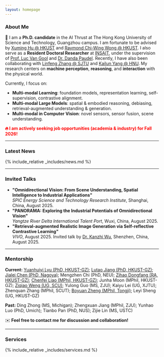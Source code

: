 ```yaml
---
layout: homepage
---
```


### About Me

👋 I am a **Ph.D. candidate** in the AI Thrust at The Hong Kong University of Science and Technology, Guangzhou campus. I am fortunate to be advised by [Xuming Hu @ HKUST](https://xuminghu.github.io/) and [Raymond Chi-Wing Wong @ HKUST](https://www.cse.ust.hk/~raywong/). I also serve as a **Resident Doctoral Researcher** at [INSAIT](https://insait.ai/), under the supervision of [Prof. Luc Van Gool](https://insait.ai/prof-luc-van-gool/) and [Dr. Danda Paudel](https://insait.ai/dr-danda-paudel/). Recently, I have also been collaborating with [Linfeng Zhang @ SJTU](http://www.zhanglinfeng.tech/) and [Kailun Yang @ HNU](https://www.yangkailun.com/). My research centers on **machine perception**, **reasoning**, and **interaction** with the physical world.

Currently, I focus on:
- **Multi-modal Learning**: foundation models, representation learning, self-supervision, contrastive alignment.
- **Multi-modal Large Models**: spatial & embodied reasoning, debiasing, retrieval-augmented understanding & generation.
- **Multi-modal in Computer Vision**: novel sensors, sensor fusion, scene understanding.

<span style="color:red; font-weight:bold">🔥 I am actively seeking job opportunities (academia & industry) for Fall 2026!</span>

---

### Latest News

{% include_relative _includes/news.md %}

---

### Invited Talks

- **"Omnidirectional Vision: From Scene Understanding, Spatial Intelligence to Industrial Applications"**  
  *SPIC Energy Science and Technology Research Institute*, Shanghai, China, August 2025.
- **"PANORAMA: Exploring the Industrial Potentials of Omnidirectional Vision"**  
  *Yangtze River Delta International Talent Port*, Wuxi, China, August 2025.
- **"Retrieval-augmented Realistic Image Generation via Self-reflective Contrastive Learning"**  
  *VIVO*, August 2025. Invited talk by [Dr. Kanzhi Wu](https://scholar.google.com.hk/citations?user=N0WHQ2wAAAAJ&hl=zh-CN&oi=ao), Shenzhen, China, August 2025.

---

### Mentorship

**Current:** [Yuanhuiyi Lyu (PhD, HKUST-GZ)](https://qc-ly.github.io/); [Lutao Jiang (PhD, HKUST-GZ)](https://lutao2021.github.io/); [Jialei Chen (PhD, Nagoya)](https://psmobile.github.io/); Mengzhen Chi (PhD, NEU); [Zihao Dongfang (RA, HKUST-GZ)](https://scholar.google.com.hk/citations?hl=zh-CN&user=IvJ4_xsAAAAJ); [Chenfei Liao (MPhil, HKUST-GZ)](https://chenfei-liao.github.io/); Junha Moon (MPhil, HKUST-GZ); [Ziqiao Weng (UG, SCU)](https://katie312.github.io/); Yulong Guo (MS, ZJU); Kaiyu Lei (UG, XJTU); Zhenquan Zhang (MPhil, SCUT); [Boyuan Zheng (MPhil, Tongji)](https://nathandrake67.github.io/zhengby.github.io/); Leyi Sheng (UG, HKUST-GZ)

**Past:** Ding Zhong (MS, Michigan); Zhengxuan Jiang (MPhil, ZJU); Yunhao Luo (PhD, Umich); Tianbo Pan (PhD, NUS); Zijie Lin (MS, USTC)

✉️ <strong>Feel free to contact me for discussion and collaboration!</strong>

---

### Services

{% include_relative _includes/services.md %}


<script type='text/javascript' id='clustrmaps' src='//cdn.clustrmaps.com/map_v2.js?cl=080808&w=a&t=tt&d=zrl7WjzBxF_qKC05N5OneNhjFigQ9jPab4GJHSWvjkI&co=ffffff&cmo=3acc3a&cmn=ff5353&ct=808080'></script>
